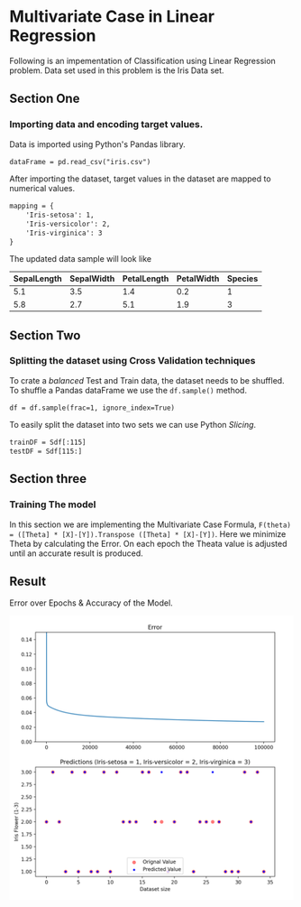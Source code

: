 # Multivariate Case in Linear Regression

Following is an impementation of Classification using Linear Regression problem. Data set used in this problem is the Iris Data set.

## Section One 
### Importing data and encoding target values.

Data is imported using Python's Pandas library.
```
dataFrame = pd.read_csv("iris.csv")
```
After importing the dataset, target values in the dataset are mapped to numerical values.
```
mapping = {
    'Iris-setosa': 1,
    'Iris-versicolor': 2,
    'Iris-virginica': 3
}
```
The updated data sample will look like

| SepalLength | SepalWidth | PetalLength| PetalWidth | Species|
| ----------- | ----------- | ----------- | ----------- |----------- |
| 5.1|3.5|1.4|0.2|1|
| 5.8|2.7|5.1|1.9|3|

## Section Two 
### Splitting the dataset using Cross Validation techniques
To crate a *balanced* Test and Train data, the dataset needs to be shuffled. To shuffle a Pandas dataFrame we use the ```df.sample()``` method.
```
df = df.sample(frac=1, ignore_index=True)
```
To easily split the dataset into two sets we can use Python *Slicing*.
```
trainDF = Sdf[:115]
testDF = Sdf[115:]
```
## Section three
### Training The model
In this section we are implementing the Multivariate Case Formula, ```F(theta) = ([Theta] * [X]-[Y]).Transpose ([Theta] * [X]-[Y])```.
Here we minimize Theta by calculating the Error. On each epoch the Theata value is adjusted until an accurate result is produced.

## Result

Error over Epochs & Accuracy of the Model.

![Img](Error.png)


